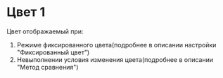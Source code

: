 # Цвет 1
Цвет отображаемый при:
1. Режиме фиксированного цвета(подробнее в описании настройки "Фиксированный цвет")
2. Невыполнении условия изменения цвета(подробнее в описании "Метод сравнения")